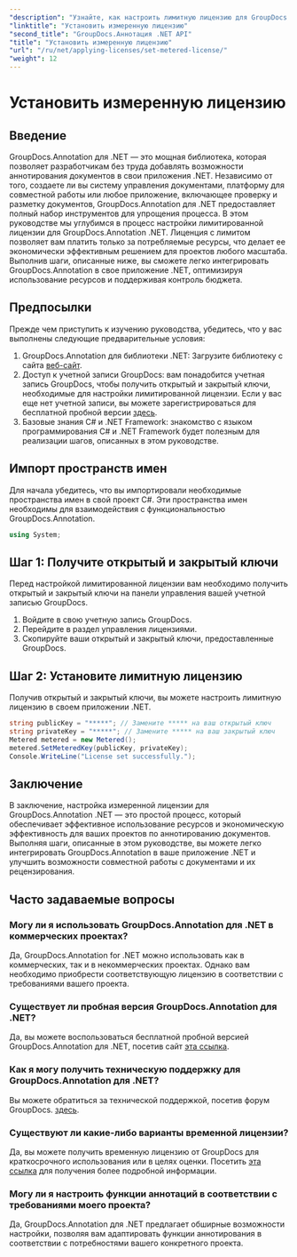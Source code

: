```yaml
---
"description": "Узнайте, как настроить лимитную лицензию для GroupDocs.Annotation .NET для использования ресурсов и возможностей аннотирования документов в ваших приложениях .NET."
"linktitle": "Установить измеренную лицензию"
"second_title": "GroupDocs.Аннотация .NET API"
"title": "Установить измеренную лицензию"
"url": "/ru/net/applying-licenses/set-metered-license/"
"weight": 12
---
```


# Установить измеренную лицензию

## Введение
GroupDocs.Annotation для .NET — это мощная библиотека, которая позволяет разработчикам без труда добавлять возможности аннотирования документов в свои приложения .NET. Независимо от того, создаете ли вы систему управления документами, платформу для совместной работы или любое приложение, включающее проверку и разметку документов, GroupDocs.Annotation для .NET предоставляет полный набор инструментов для упрощения процесса.
В этом руководстве мы углубимся в процесс настройки лимитированной лицензии для GroupDocs.Annotation .NET. Лиценция с лимитом позволяет вам платить только за потребляемые ресурсы, что делает ее экономически эффективным решением для проектов любого масштаба. Выполнив шаги, описанные ниже, вы сможете легко интегрировать GroupDocs.Annotation в свое приложение .NET, оптимизируя использование ресурсов и поддерживая контроль бюджета.
## Предпосылки
Прежде чем приступить к изучению руководства, убедитесь, что у вас выполнены следующие предварительные условия:
1. GroupDocs.Annotation для библиотеки .NET: Загрузите библиотеку с сайта [веб-сайт](https://releases.groupdocs.com/annotation/net/).
2. Доступ к учетной записи GroupDocs: вам понадобится учетная запись GroupDocs, чтобы получить открытый и закрытый ключи, необходимые для настройки лимитированной лицензии. Если у вас еще нет учетной записи, вы можете зарегистрироваться для бесплатной пробной версии [здесь](https://releases.groupdocs.com/).
3. Базовые знания C# и .NET Framework: знакомство с языком программирования C# и .NET Framework будет полезным для реализации шагов, описанных в этом руководстве.

## Импорт пространств имен
Для начала убедитесь, что вы импортировали необходимые пространства имен в свой проект C#. Эти пространства имен необходимы для взаимодействия с функциональностью GroupDocs.Annotation.
```csharp
using System;
```
## Шаг 1: Получите открытый и закрытый ключи
Перед настройкой лимитированной лицензии вам необходимо получить открытый и закрытый ключи на панели управления вашей учетной записью GroupDocs.
1. Войдите в свою учетную запись GroupDocs.
2. Перейдите в раздел управления лицензиями.
3. Скопируйте ваши открытый и закрытый ключи, предоставленные GroupDocs.
## Шаг 2: Установите лимитную лицензию
Получив открытый и закрытый ключи, вы можете настроить лимитную лицензию в своем приложении .NET.
```csharp
string publicKey = "*****"; // Замените ***** на ваш открытый ключ
string privateKey = "*****"; // Замените ***** на ваш закрытый ключ
Metered metered = new Metered();
metered.SetMeteredKey(publicKey, privateKey);
Console.WriteLine("License set successfully.");
```

## Заключение
В заключение, настройка измеренной лицензии для GroupDocs.Annotation .NET — это простой процесс, который обеспечивает эффективное использование ресурсов и экономическую эффективность для ваших проектов по аннотированию документов. Выполняя шаги, описанные в этом руководстве, вы можете легко интегрировать GroupDocs.Annotation в ваше приложение .NET и улучшить возможности совместной работы с документами и их рецензирования.
## Часто задаваемые вопросы
### Могу ли я использовать GroupDocs.Annotation для .NET в коммерческих проектах?
Да, GroupDocs.Annotation for .NET можно использовать как в коммерческих, так и в некоммерческих проектах. Однако вам необходимо приобрести соответствующую лицензию в соответствии с требованиями вашего проекта.
### Существует ли пробная версия GroupDocs.Annotation для .NET?
Да, вы можете воспользоваться бесплатной пробной версией GroupDocs.Annotation для .NET, посетив сайт [эта ссылка](https://releases.groupdocs.com/).
### Как я могу получить техническую поддержку для GroupDocs.Annotation для .NET?
Вы можете обратиться за технической поддержкой, посетив форум GroupDocs. [здесь](https://forum.groupdocs.com/c/annotation/10).
### Существуют ли какие-либо варианты временной лицензии?
Да, вы можете получить временную лицензию от GroupDocs для краткосрочного использования или в целях оценки. Посетить [эта ссылка](https://purchase.groupdocs.com/temporary-license/) для получения более подробной информации.
### Могу ли я настроить функции аннотаций в соответствии с требованиями моего проекта?
Да, GroupDocs.Annotation для .NET предлагает обширные возможности настройки, позволяя вам адаптировать функции аннотирования в соответствии с потребностями вашего конкретного проекта.